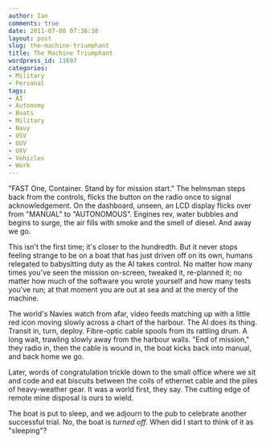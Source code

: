 ```yaml
---
author: Ian
comments: true
date: 2011-07-08 07:38:38
layout: post
slug: the-machine-triumphant
title: The Machine Triumphant
wordpress_id: 11697
categories:
- Military
- Personal
tags:
- AI
- Autonomy
- Boats
- Military
- Navy
- USV
- UUV
- UXV
- Vehicles
- Work
---
```


"FAST One, Container. Stand by for mission start."
The helmsman steps back from the controls, flicks the button on the radio once to signal acknowledgement.
On the dashboard, unseen, an LCD display flicks over from "MANUAL" to "AUTONOMOUS".  Engines rev, water bubbles and begins to surge, the air fills with smoke and the smell of diesel.  And away we go.

This isn't the first time; it's closer to the hundredth. But it never stops feeling strange to be on a boat that has just driven off on its own, humans relegated to babysitting duty as the AI takes control. No matter how many times you've seen the mission on-screen, tweaked it, re-planned it; no matter how much of the software you wrote yourself and how many tests you've run; at that moment you are out at sea and at the mercy of the machine.

The world's Navies watch from afar, video feeds matching up with a little red icon moving slowly across a chart of the harbour. The AI does its thing. Transit in, turn, deploy. Fibre-optic cable spools from its rattling drum. A long wait, trawling slowly away from the harbour walls. "End of mission," they radio in, then the cable is wound in, the boat kicks back into manual, and back home we go.

Later, words of congratulation trickle down to the small office where we sit and code and eat biscuits between the coils of ethernet cable and the piles of heavy-weather gear.  It was a world first, they say. The cutting edge of remote mine disposal is ours to wield.

The boat is put to sleep, and we adjourn to the pub to celebrate another successful trial. No, the boat is _turned off_. When did I start to think of it as "sleeping"?
